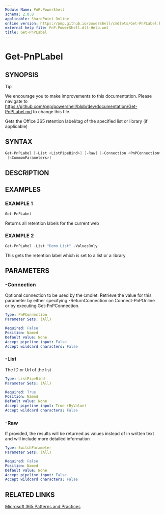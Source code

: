 ```yaml
---
Module Name: PnP.PowerShell
schema: 2.0.0
applicable: SharePoint Online
online version: https://pnp.github.io/powershell/cmdlets/Get-PnPLabel.html
external help file: PnP.PowerShell.dll-Help.xml
title: Get-PnPLabel
---
```

  
# Get-PnPLabel

## SYNOPSIS

> [!TIP]
> We encourage you to make improvements to this documentation. Please navigate to https://github.com/pnp/powershell/blob/dev/documentation/Get-PnPLabel.md to change this file.

Gets the Office 365 retention label/tag of the specified list or library (if applicable)

## SYNTAX

```powershell
Get-PnPLabel [-List <ListPipeBind>] [-Raw] [-Connection <PnPConnection>]
 [<CommonParameters>]
```

## DESCRIPTION

## EXAMPLES

### EXAMPLE 1
```powershell
Get-PnPLabel
```

Returns all retention labels for the current web

### EXAMPLE 2
```powershell
Get-PnPLabel -List "Demo List" -ValuesOnly
```

This gets the retention label which is set to a list or a library

## PARAMETERS

### -Connection
Optional connection to be used by the cmdlet. Retrieve the value for this parameter by either specifying -ReturnConnection on Connect-PnPOnline or by executing Get-PnPConnection.

```yaml
Type: PnPConnection
Parameter Sets: (All)

Required: False
Position: Named
Default value: None
Accept pipeline input: False
Accept wildcard characters: False
```

### -List
The ID or Url of the list

```yaml
Type: ListPipeBind
Parameter Sets: (All)

Required: True
Position: Named
Default value: None
Accept pipeline input: True (ByValue)
Accept wildcard characters: False
```

### -Raw
If provided, the results will be returned as values instead of in written text and will include more detailed information

```yaml
Type: SwitchParameter
Parameter Sets: (All)

Required: False
Position: Named
Default value: None
Accept pipeline input: False
Accept wildcard characters: False
```

## RELATED LINKS

[Microsoft 365 Patterns and Practices](https://aka.ms/m365pnp)


